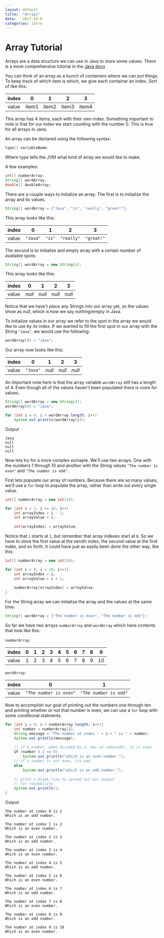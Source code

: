 ```yaml
---
layout: default
title:  "Arrays"
date:   2017-10-8
categories: intro
---
```



# Array Tutorial

Arrays are a data structure we can use in Java to store some values. There is a more comprehensive tutorial in the [Java docs](https://docs.oracle.com/javase/tutorial/java/nutsandbolts/arrays.html)

You can think of an array as a bunch of containers where we can put things. To keep track of which item is which, we give each container an index. Sort of like this:

| index | 0 | 1 | 2 | 3 |
|---|---|---|---|---|
| value | item1 | item2 | item3 | item4 |

This array has 4 items, each with their own index. Something important to note is that for our index we start counting with the number 0. This is true for all arrays in Java.

An array can be declared using the following syntax:


``` java
type[] variableName;
```

Where type tells the JVM what kind of array we would like to make.

A few examples:

```java
int[] numberArray;
String[] wordArray;
double[] doubleArray;
```

There are a couple ways to initialize an array. The first is to initialize the array and its values.


```java
String[] wordArray = {"Java", "is", "really", "great!"};
```
This array looks like this:

| index | 0 | 1 | 2 | 3 |
|---|---|---|---|---|
| value | `"Java"` | `"is"` | `"really"` | `"great!"` |


The second is to initialize and empty array with a certain number of available spots:

```java
String[] wordArray = new String[4];
```

This array looks like this:

| index | 0 | 1 | 2 | 3 |
|---|---|---|---|---|
| value | *null* | *null* | *null* | *null* |

Notice that we have't place any Strings into our array yet, so the values show as *null*, which is how we say nothing/empty in Java.

To initialize values in our array we refer to the spot in the array we would like to use by its index. If we wanted to fill the first spot in our array with the String `"Java"`, we would use the following:

```java
wordArray[0] = "Java";
```

Our array now looks like this:

| index | 0 | 1 | 2 | 3 |
|---|---|---|---|---|
| value | `"Java"` | *null* | *null* | *null* |


An important note here is that the array variable `wordArray` still has a length of 4. Even though all of the values haven't been populated there is room for values.


```java
String[] wordArray = new String[4];
wordArray[0] = "Java";

for (int i = 0; i < wordArray.length; i++)
    System.out.println(wordArray[i]);
```

Output

    Java
    null
    null
    null


Now lets try for a more complex exmaple. We'll use two arrays. One with the numbers 1 through 10 and another with the String values `"The number is even"` and `"The number is odd"`. 

First lets populate our array of numbers. Because there are so many values, we'll use a `for` loop to populate the array, rather than write out every single value. 


```java
int[] numberArray = new int[10];

for (int i = 1; i <= 10; i++)
    int arrayIndex = i - 1;
    int arrayValue = i;
    
    int[arrayIndex] = arrayValue;
```

Notice that `i` starts at `1`, but remember that array indexes start at `0`. So we have to store the first value at the zeroth index, the second value at the first index, and so forth. It could have just as easily been done the other way, like this:


```java
int[] numberArray = new int[10];

for (int i = 0; i < 10; i++){
    int arrayIndex = i;
    int arrayValue = i + 1;
    
    numberArray[arrayIndex] = arrayValue;
}    

```


For the String array we can initialize the array and the values at the same time.


```java
String[] wordArray = {"The number is even", "The number is odd"};
```


So far we have two arrays `numberArray` and `wordArray` which have contents that look like this:

`numberArray`:

| index | 0 | 1 | 2 | 3 | 4  | 5 | 6 | 7 | 8 | 9  |
|-------|---|---|---|---|----|---|---|---|---|----|
| value | 1 | 2 | 3 | 4 | 5  | 6 | 7 | 8 | 9 | 10 |

`wordArray`:

| index | 0                  | 1                 |
|-------|--------------------|-------------------|
| value | `"The number is even"` | `"The number is odd"` |

Now to accomplish our goal of printing out the numbers one through ten and printing whether or not that number is even, we can use a `for` loop with some conditional statments.


```java
for (int i = 0; i < numberArray.length; i++){
    int number = numberArray[i];
    String message = "The number at index " + i + " is " + number;
    System.out.println(message);
    
    // if a number, when divided by 2, has no remainder, it is even.
    if (number % 2 == 0)
        System.out.println("which is an even number.");
    // if a number is not even, its odd
    else
        System.out.println("which is an odd number.");
    
    // print a blank line to spread out our output
    // for readability
    System.out.println();
}
```

Output

    The number at index 0 is 1
    Which is an odd number.
    
    The number at index 1 is 2
    Which is an even number.
    
    The number at index 2 is 3
    Which is an odd number.
    
    The number at index 3 is 4
    Which is an even number.
    
    The number at index 4 is 5
    Which is an odd number.
    
    The number at index 5 is 6
    Which is an even number.
    
    The number at index 6 is 7
    Which is an odd number.
    
    The number at index 7 is 8
    Which is an even number.
    
    The number at index 8 is 9
    Which is an odd number.
    
    The number at index 9 is 10
    Which is an even number.
